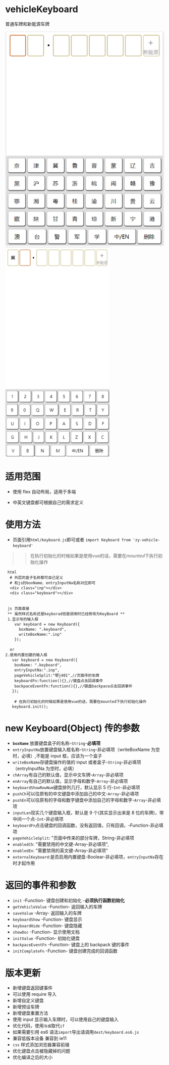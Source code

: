# vehicleKeyboard

普通车牌和新能源车牌

![中文键盘](https://github.com/zyTheGit/vehicleKeyborad/blob/master/img/ch.jpg)
![EN键盘](https://github.com/zyTheGit/vehicleKeyborad/blob/master/img/en.jpg)

# 适用范围

- 使用 flex 自动布局，适用于多端

- 中英文键盘都可根据自己的需求定义

# 使用方法

- 页面引用`html/keyboard.js`即可或者
`import Keyboard from 'zy-vehicle-keyboard'`
>> 在执行初始化的时候如果是使用vue的话，需要在*mounted*下执行初始化操作

```
 html
  # 外层的盒子名称都可自己定义
  # 和js的boxName、entryInputNa名称对应即可
  <div class="inp"></div>
  <div class="keyboard"></div>


 js 页面直接
 ** 虽然样式名称还是keyborad但是调用时已经修改为KeyBoard **
 1.显示写的输入框
    var keyboard = new Keyboard({
      boxName: ".keyboard",
      writeBoxName:".inp"
    });

  or
2.使用内置创建的输入框
   var keyboard = new Keyboard({
    boxName: ".keyboard",
    entryInputNa:".inp",
    pageVehicleSplit:"鄂j401",//页面传的车牌
    keyboardFn:function(){},//键盘点击回调事件
    backpaceEventFn:function(){},//键盘backpace点击回调事件
   });

    # 在执行初始化的时候如果是使用vue的话，需要在mounted下执行初始化操作
   keyboard.init();
```

# new Keyboard(Object) 传的参数

- **`boxName`** 放置键盘盒子的名称-`String`-**必填项**
- `entryInputNa`放置键盘输入框名称-`String`-非必填项（writeBoxName 为空时，必填）,不能是 input 框，应该为一个盒子
- `writeBoxName`存键盘操作的值的 input 或者盒子-`String`-非必填项（entryInputNa 为空时，必填）
- `chArray`有自己的默认值，显示中文车牌-`Array`-非必填项
- `enArray`有自己的默认值，显示字母和数字-`Array`-非必填项
- `keyboardShowRowNum`键盘排列几行，默认显示 5 行-`Int`-非必填项
- `pushCh`可以往原有的中文键盘中添加自己的中文-`Array`-非必填项
- `pushEn`可以往原有的字母和数字键盘中添加自己的字母和数字-`Array`-非必填项
- `inputLen`现实几个键盘输入框，默认是 9 个(其实显示出来是 8 位的车牌)，带中间一个点-`Int`-非必填项
- `keyboardFn`点击键盘的回调函数，没有返回值，只有回调，-Function-非必填项
- `pageVehicleSplit`: "页面中传来的部分车牌，String-非必填项
- `enabledCh`: "需要禁用的中文键-Array-非必填项",
- `enabledEn`: "需要禁用的英文键-Array-非必填项"
- `externalKeyboard`:是否启用内置键盘-Boolear-非必填项，`entryInputNa`存在时才起作用

# 返回的事件和参数

- `init` -Function- 键盘创建和初始化 -**必须执行函数初始化**
- `getVehicleValue` -Function- 返回输入的车牌
- `saveValue` -Array- 返回输入的车牌
- `keyboardShow` -Function- 键盘显示
- `keyboardHide` -Function- 键盘隐藏
- `showDoc` -Function- 显示使用文档
- `initValue` -Function- 初始化键盘
- `backpaceEventFn` -Function- 键盘上的 backpack 键的事件
- `initComplateFn` -Function- 键盘创建完成的回调函数

# 版本更新

- 新增键盘返回键事件
- 可以使用 require 导入
- 新增自定义键盘
- 新增预设车牌
- 新增键盘重置方法
- 使用 input 显示输入车牌时，可以使用自己的键盘输入
- 优化代码，使用`与或`取代`if`
- 如果需要引用 es6 语法`import`导出请调用`dest/keyboard.es6.js`
- 兼容低版本设备 兼容到 ie11
- `css` 样式添加浏览器兼容前缀
- 优化键盘点击被隐藏掉的问题
- 优化编译之后的大小

